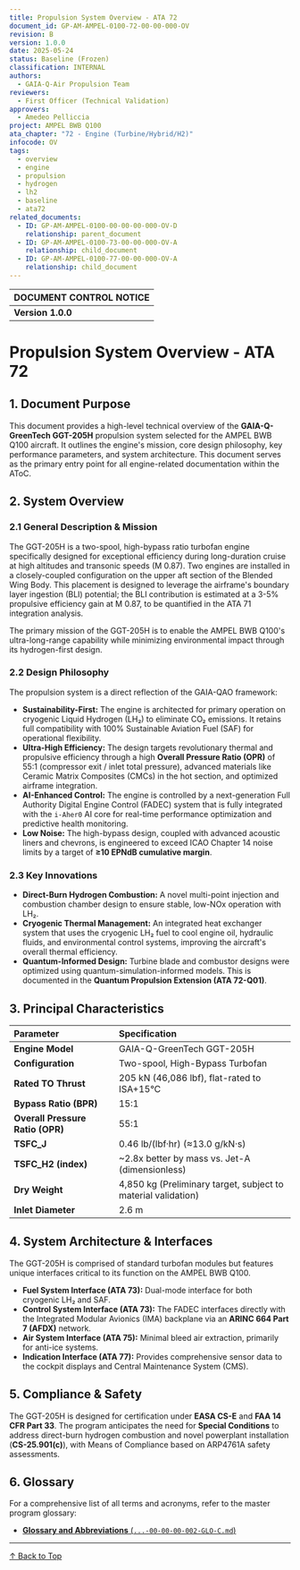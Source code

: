 ```yaml
---
title: Propulsion System Overview - ATA 72
document_id: GP-AM-AMPEL-0100-72-00-00-000-OV
revision: B
version: 1.0.0
date: 2025-05-24
status: Baseline (Frozen)
classification: INTERNAL
authors:
  - GAIA-Q-Air Propulsion Team
reviewers:
  - First Officer (Technical Validation)
approvers:
  - Amedeo Pelliccia
project: AMPEL BWB Q100
ata_chapter: "72 - Engine (Turbine/Hybrid/H2)"
infocode: OV
tags:
  - overview
  - engine
  - propulsion
  - hydrogen
  - lh2
  - baseline
  - ata72
related_documents:
  - ID: GP-AM-AMPEL-0100-00-00-00-000-OV-D
    relationship: parent_document
  - ID: GP-AM-AMPEL-0100-73-00-00-000-OV-A
    relationship: child_document
  - ID: GP-AM-AMPEL-0100-77-00-00-000-OV-A
    relationship: child_document
---
```


| DOCUMENT CONTROL NOTICE                                                                                              |
| :------------------------------------------------------------------------------------------------------------------- |
| **Version 1.0.0** | This document represents the frozen **Gate-1 Concept Baseline** for the AMPEL BWB Q100 propulsion system. All parameters herein are validated and serve as the basis for subsequent design and analysis phases. Changes require formal review under the GAIA-QAO configuration management plan. |

# Propulsion System Overview - ATA 72

## 1. Document Purpose

This document provides a high-level technical overview of the **GAIA-Q-GreenTech GGT-205H** propulsion system selected for the AMPEL BWB Q100 aircraft. It outlines the engine's mission, core design philosophy, key performance parameters, and system architecture. This document serves as the primary entry point for all engine-related documentation within the AToC.

## 2. System Overview

### 2.1 General Description & Mission

The GGT-205H is a two-spool, high-bypass ratio turbofan engine specifically designed for exceptional efficiency during long-duration cruise at high altitudes and transonic speeds (M 0.87). Two engines are installed in a closely-coupled configuration on the upper aft section of the Blended Wing Body. This placement is designed to leverage the airframe's boundary layer ingestion (BLI) potential; the BLI contribution is estimated at a 3-5% propulsive efficiency gain at M 0.87, to be quantified in the ATA 71 integration analysis.

The primary mission of the GGT-205H is to enable the AMPEL BWB Q100's ultra-long-range capability while minimizing environmental impact through its hydrogen-first design.

### 2.2 Design Philosophy

The propulsion system is a direct reflection of the GAIA-QAO framework:
*   **Sustainability-First:** The engine is architected for primary operation on cryogenic Liquid Hydrogen (LH₂) to eliminate CO₂ emissions. It retains full compatibility with 100% Sustainable Aviation Fuel (SAF) for operational flexibility.
*   **Ultra-High Efficiency:** The design targets revolutionary thermal and propulsive efficiency through a high **Overall Pressure Ratio (OPR)** of 55:1 (compressor exit / inlet total pressure), advanced materials like Ceramic Matrix Composites (CMCs) in the hot section, and optimized airframe integration.
*   **AI-Enhanced Control:** The engine is controlled by a next-generation Full Authority Digital Engine Control (FADEC) system that is fully integrated with the `i-Aher0` AI core for real-time performance optimization and predictive health monitoring.
*   **Low Noise:** The high-bypass design, coupled with advanced acoustic liners and chevrons, is engineered to exceed ICAO Chapter 14 noise limits by a target of **≥10 EPNdB cumulative margin**.

### 2.3 Key Innovations
-   **Direct-Burn Hydrogen Combustion:** A novel multi-point injection and combustion chamber design to ensure stable, low-NOx operation with LH₂.
-   **Cryogenic Thermal Management:** An integrated heat exchanger system that uses the cryogenic LH₂ fuel to cool engine oil, hydraulic fluids, and environmental control systems, improving the aircraft's overall thermal efficiency.
-   **Quantum-Informed Design:** Turbine blade and combustor designs were optimized using quantum-simulation-informed models. This is documented in the **Quantum Propulsion Extension (ATA 72-Q01)**.

## 3. Principal Characteristics

| Parameter                       | Specification                                     |
| :------------------------------ | :------------------------------------------------ |
| **Engine Model**                | GAIA-Q-GreenTech GGT-205H                         |
| **Configuration**               | Two-spool, High-Bypass Turbofan                   |
| **Rated TO Thrust**             | 205 kN (46,086 lbf), flat-rated to ISA+15°C        |
| **Bypass Ratio (BPR)**          | 15:1                                              |
| **Overall Pressure Ratio (OPR)**| 55:1                                              |
| **TSFC_J**                      | 0.46 lb/(lbf·hr) (≈13.0 g/kN·s)                     |
| **TSFC_H2 (index)**             | ~2.8x better by mass vs. Jet-A (dimensionless)    |
| **Dry Weight**                  | 4,850 kg (Preliminary target, subject to material validation) |
| **Inlet Diameter**              | 2.6 m                                             |

## 4. System Architecture & Interfaces

The GGT-205H is comprised of standard turbofan modules but features unique interfaces critical to its function on the AMPEL BWB Q100.
*   **Fuel System Interface (ATA 73):** Dual-mode interface for both cryogenic LH₂ and SAF.
*   **Control System Interface (ATA 73):** The FADEC interfaces directly with the Integrated Modular Avionics (IMA) backplane via an **ARINC 664 Part 7 (AFDX)** network.
*   **Air System Interface (ATA 75):** Minimal bleed air extraction, primarily for anti-ice systems.
*   **Indication Interface (ATA 77):** Provides comprehensive sensor data to the cockpit displays and Central Maintenance System (CMS).

## 5. Compliance & Safety

The GGT-205H is designed for certification under **EASA CS-E** and **FAA 14 CFR Part 33**. The program anticipates the need for **Special Conditions** to address direct-burn hydrogen combustion and novel powerplant installation (**CS-25.901(c)**), with Means of Compliance based on ARP4761A safety assessments.

## 6. Glossary

For a comprehensive list of all terms and acronyms, refer to the master program glossary:
-   [**Glossary and Abbreviations** (`...-00-00-00-002-GLO-C.md`)](../../ATA00_General/00-00/GP-AM-AMPEL-0100-00-00-00-002-GLO-C.md)

---
[↑ Back to Top](#propulsion-system-overview---ata-72)
